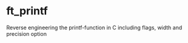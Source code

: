 # ft_printf
Reverse engineering the printf-function in C including flags, width and precision option
